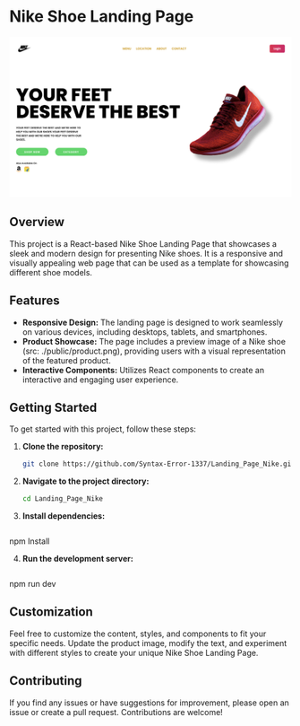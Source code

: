 # Nike Shoe Landing Page

![Nike Shoe Landing Page](./public/ProductPage.png)

## Overview

This project is a React-based Nike Shoe Landing Page that showcases a sleek and modern design for presenting Nike shoes. It is a responsive and visually appealing web page that can be used as a template for showcasing different shoe models.

## Features

- **Responsive Design:** The landing page is designed to work seamlessly on various devices, including desktops, tablets, and smartphones.
- **Product Showcase:** The page includes a preview image of a Nike shoe (src: ./public/product.png), providing users with a visual representation of the featured product.
- **Interactive Components:** Utilizes React components to create an interactive and engaging user experience.

## Getting Started

To get started with this project, follow these steps:

1. **Clone the repository:**

   ```bash
   git clone https://github.com/Syntax-Error-1337/Landing_Page_Nike.git

2. **Navigate to the project directory:**
   ```bash
   cd Landing_Page_Nike
   
3.  **Install dependencies:**
    ```bash
   npm Install

4.  **Run the development server:**
    ```bash
   npm run dev
   
## Customization
Feel free to customize the content, styles, and components to fit your specific needs. Update the product image, modify the text, and experiment with different styles to create your unique Nike Shoe Landing Page.
## Contributing
If you find any issues or have suggestions for improvement, please open an issue or create a pull request. Contributions are welcome!



   
   

